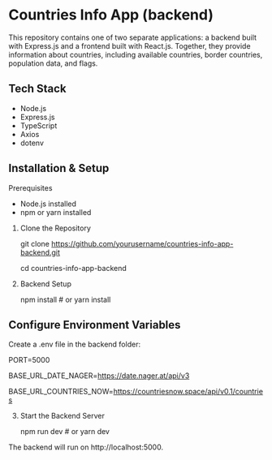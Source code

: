 # Countries Info App (backend)

This repository contains one of two separate applications: a backend built with Express.js and a frontend built with React.js. Together, they provide information about countries, including available countries, border countries, population data, and flags.

## Tech Stack

- Node.js
- Express.js
- TypeScript
- Axios
- dotenv

## Installation & Setup

Prerequisites

- Node.js installed
- npm or yarn installed

1. Clone the Repository

   git clone https://github.com/yourusername/countries-info-app-backend.git

   cd countries-info-app-backend

2. Backend Setup

   npm install # or yarn install

## Configure Environment Variables

Create a .env file in the backend folder:

PORT=5000

BASE_URL_DATE_NAGER=https://date.nager.at/api/v3

BASE_URL_COUNTRIES_NOW=https://countriesnow.space/api/v0.1/countries

3. Start the Backend Server

   npm run dev # or yarn dev

The backend will run on http://localhost:5000.
